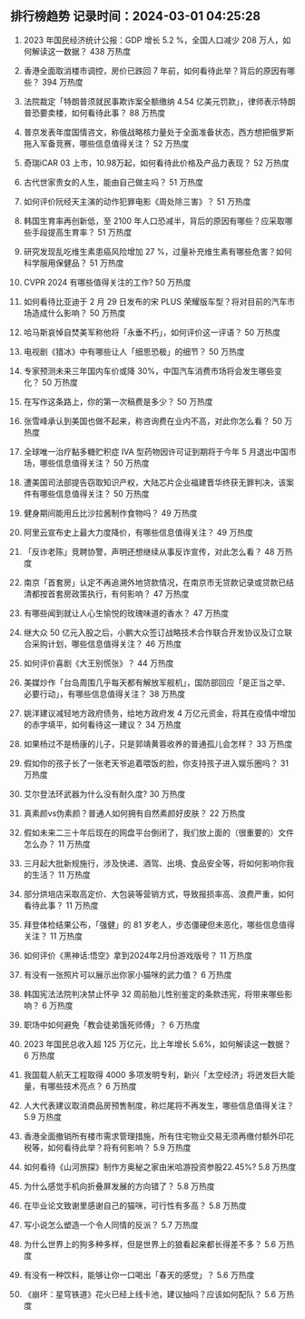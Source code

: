 
## 排行榜趋势 记录时间：2024-03-01 04:25:28
  
  1. 2023 年国民经济统计公报：GDP 增长 5.2 %，全国人口减少 208 万人，如何解读这一数据？ 438 万热度
    
  2. 香港全面取消楼市调控，房价已跌回 7 年前，如何看待此举？背后的原因有哪些？ 394 万热度
    
  3. 法院裁定「特朗普须就民事欺诈案全额缴纳 4.54 亿美元罚款」，律师表示特朗普恐要卖楼，如何看待此事？ 88 万热度
    
  4. 普京发表年度国情咨文，称俄战略核力量处于全面准备状态，西方想把俄罗斯拖入军备竞赛，哪些信息值得关注？ 52 万热度
    
  5. 奇瑞iCAR 03 上市，10.98万起，如何看待此价格及产品力表现？ 52 万热度
    
  6. 古代世家贵女的人生，能由自己做主吗？ 51 万热度
    
  7. 如何评价阮经天主演的动作犯罪电影《周处除三害》？ 51 万热度
    
  8. 韩国生育率再创新低，至 2100 年人口恐减半，背后的原因有哪些？应采取哪些手段提高生育率？ 51 万热度
    
  9. 研究发现乱吃维生素患癌风险增加 27 %，过量补充维生素有哪些危害？如何科学服用保健品？ 51 万热度
    
  10. CVPR 2024 有哪些值得关注的工作? 50 万热度
    
  11. 如何看待比亚迪于 2 月 29 日发布的宋 PLUS 荣耀版车型？将对目前的汽车市场造成什么影响？ 50 万热度
    
  12. 哈马斯哀悼自焚美军称他将「永垂不朽」，如何评价这一评语？ 50 万热度
    
  13. 电视剧《猎冰》中有哪些让人「细思恐极」的细节？ 50 万热度
    
  14. 专家预测未来三年国内车价或降 30%，中国汽车消费市场将会发生哪些变化？ 50 万热度
    
  15. 在写作这条路上，你的第一次稿费是多少？ 50 万热度
    
  16. 张雪峰承认到美国也做不起来，称咨询费在业内不高，对此你怎么看？ 50 万热度
    
  17. 全球唯一治疗黏多糖贮积症 ⅣA 型药物因许可证到期将于今年 5 月退出中国市场，哪些信息值得关注？ 50 万热度
    
  18. 遭美国司法部提告窃取知识产权，大陆芯片企业福建晋华终获无罪判决，该案件有哪些信息值得关注？ 50 万热度
    
  19. 健身期间能用丘比沙拉酱制作食物吗？ 49 万热度
    
  20. 阿里云宣布史上最大力度降价，有哪些信息值得关注？ 49 万热度
    
  21. 「反诈老陈」竞聘协警，声明还想继续从事反诈宣传，对此怎么看？ 48 万热度
    
  22. 南京「首套房」认定不再追溯外地贷款情况，在南京市无贷款记录或贷款已结清都按首套房政策执行，有何影响？ 47 万热度
    
  23. 有哪些闻到就让人心生愉悦的玫瑰味道的香水？ 47 万热度
    
  24. 继大众 50 亿元入股之后，小鹏大众签订战略技术合作联合开发协议及订立联合采购计划，哪些信息值得关注？ 46 万热度
    
  25. 如何评价喜剧《大王别慌张》？ 44 万热度
    
  26. 美媒炒作「台岛周围几乎每天都有解放军舰机」，国防部回应「是正当之举、必要行动」，有哪些信息值得关注？ 38 万热度
    
  27. 姚洋建议减轻地方政府债务，给地方政府发 4 万亿元资金，将其在疫情中增加的赤字填平，如何看待这一建议？ 34 万热度
    
  28. 如果杨过不是杨康的儿子，只是郭靖黄蓉收养的普通孤儿会怎样？ 33 万热度
    
  29. 假如你的孩子长了一张老天爷追着喂饭的脸，你支持孩子进入娱乐圈吗？ 31 万热度
    
  30. 艾尔登法环武器为什么没有耐久度? 30 万热度
    
  31. 真素颜vs伪素颜？普通人如何拥有自然素颜好皮肤？ 22 万热度
    
  32. 假如未来二三十年后现在的网盘平台倒闭了，我们放上面的（很重要的）文件怎么办？ 11 万热度
    
  33. 三月起大批新规施行，涉及快递、酒驾、出境、食品安全等，将如何影响你我的生活？ 11 万热度
    
  34. 部分烘培店采取高定价、大包装等营销方式，导致报损率高、浪费严重，如何看待此事？ 11 万热度
    
  35. 拜登体检结果公布，「强健」的 81 岁老人，步态僵硬但未恶化，哪些信息值得关注？ 11 万热度
    
  36. 如何评价《黑神话:悟空》拿到2024年2月份游戏版号？ 11 万热度
    
  37. 有没有一张照片可以展示出你家小猫咪的武力值？ 6 万热度
    
  38. 韩国宪法法院判决禁止怀孕 32 周前胎儿性别鉴定的条款违宪，将带来哪些影响？ 6 万热度
    
  39. 职场中如何避免「教会徒弟饿死师傅」？ 6 万热度
    
  40. 2023 年国民总收入超 125 万亿元，比上年增长 5.6%，如何解读这一数据？ 6 万热度
    
  41. 我国载人航天工程取得 4000 多项发明专利，新兴「太空经济」将迸发巨大能量，有哪些技术亮点？ 6 万热度
    
  42. 人大代表建议取消商品房预售制度，称烂尾将不再发生，哪些信息值得关注？ 5.9 万热度
    
  43. 香港全面撤销所有楼市需求管理措施，所有住宅物业交易无须再缴付额外印花税等，如何看待此举？将有何影响？ 5.9 万热度
    
  44. 如何看待《山河旅探》制作方奥秘之家由米哈游投资参股22.45%? 5.8 万热度
    
  45. 为什么感觉手机向折叠屏发展的方向错了？ 5.8 万热度
    
  46. 在毕业论文致谢里感谢自己的猫咪，可行性有多高？ 5.8 万热度
    
  47. 写小说怎么塑造一个令人同情的反派？ 5.7 万热度
    
  48. 为什么世界上的狗多种多样，但是世界上的狼看起来都长得差不多？ 5.6 万热度
    
  49. 有没有一种饮料，能够让你一口喝出「春天的感觉」？ 5.6 万热度
    
  50. 《崩坏：星穹铁道》花火已经上线卡池，建议抽吗？应该如何配队？ 5.6 万热度
    